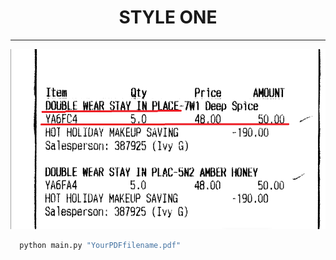 ## <h1 style="text-align: center;">STYLE ONE</h1>
-----------------------
<div style="text-align: center;">
    <img src = "../style1.png">
</div>

```bash
  python main.py "YourPDFfilename.pdf"
```
